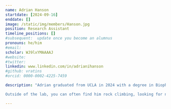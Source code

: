 ```yaml
---
name: Adrian Hanson
startdate: [2024-09-16]
enddate: []
image: /static/img/members/Hanson.jpg
position: Research Assistant
timeline_positions: []
#subsequent:  update once you become an alumnus
pronouns: he/him
#email: 
scholar: WJ9lxYMAAAAJ
#website: 
#twitter: 
linkedin: www.linkedin.com/in/adrianihanson
#github: vratins
#orcid: 0000-0002-4225-7459

description: "Adrian graduated from UCLA in 2024 with a degree in Biophysics. As an undergraduate, he conducted research at the Terasaki Institute under [Dr. Yangzhi Zhu](https://terasaki.org/institute/research/investigators/yangzhi-zhu-laboratory.html), focusing on wearable technology, and worked in [Dr. Matteo Pellegrini's lab](https://medschool.ucla.edu/people/matteo-pellegrini-phd) applying machine learning to fungal phylogenetics. Adrian is particularly passionate about utilizing deep learning techniques to address fundamental questions in biophysics. 

Outside of the lab, you can often find him rock climbing, looking for new camping spots, or enjoying live music."

---
```

